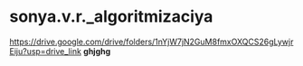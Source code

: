 # sonya.v.r._algoritmizaciya
https://drive.google.com/drive/folders/1nYjW7jN2GuM8fmxOXQCS26gLywjrEiju?usp=drive_link
**ghjghg**
